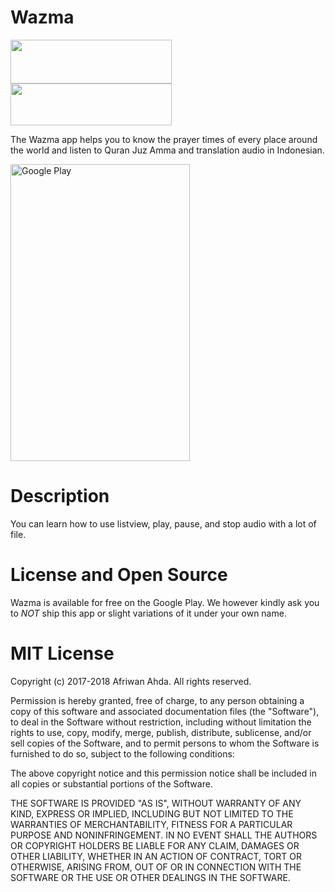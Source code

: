 # Wazma
<img height="70" src="https://housing.umn.edu/sites/housing.umn.edu/files/ww_app-store-badge_150909.png" width="258.4" />
</a><a href="https://play.google.com/store/apps/details?id=motion.studio.jadwalshalat&amp;hl=in">
<img height="67" src="https://www.newstalkflorida.com/wp-content/uploads/2017/01/Get_it_on_Google_play.png" width="258.4" />
</a></span></span>

The Wazma app helps you to know the prayer times of every place around the world and listen to Quran Juz Amma and translation audio in Indonesian.

[<img src="https://lh3.googleusercontent.com/Dnw-i0Lesv2sblDbdtmml4VQrASPe-CxdZA_UqGrYi5ZZrPW9GS9e5KLFeHiU6MKCA=h900" width="286.583" height="475" alt="Google Play"/>](https://play.google.com/store/apps/details?id=motion.studio.jadwalshalat&hl=in)

# Description

You can learn how to use listview, play, pause, and stop audio with a lot of file.

# License and Open Source

Wazma is available for free on the Google Play. We however kindly ask you to *NOT* ship this app or slight variations of it under your own name.

# MIT License

Copyright (c) 2017-2018 Afriwan Ahda. All rights reserved.

Permission is hereby granted, free of charge, to any person obtaining a
copy of this software and associated documentation files (the "Software"),
to deal in the Software without restriction, including
without limitation the rights to use, copy, modify, merge, publish,
distribute, sublicense, and/or sell copies of the Software, and to
permit persons to whom the Software is furnished to do so, subject to
the following conditions:

The above copyright notice and this permission notice shall be included
in all copies or substantial portions of the Software.

THE SOFTWARE IS PROVIDED "AS IS", WITHOUT WARRANTY OF ANY KIND, EXPRESS
OR IMPLIED, INCLUDING BUT NOT LIMITED TO THE WARRANTIES OF
MERCHANTABILITY, FITNESS FOR A PARTICULAR PURPOSE AND NONINFRINGEMENT.
IN NO EVENT SHALL THE AUTHORS OR COPYRIGHT HOLDERS BE LIABLE FOR ANY
CLAIM, DAMAGES OR OTHER LIABILITY, WHETHER IN AN ACTION OF CONTRACT,
TORT OR OTHERWISE, ARISING FROM, OUT OF OR IN CONNECTION WITH THE
SOFTWARE OR THE USE OR OTHER DEALINGS IN THE SOFTWARE.
